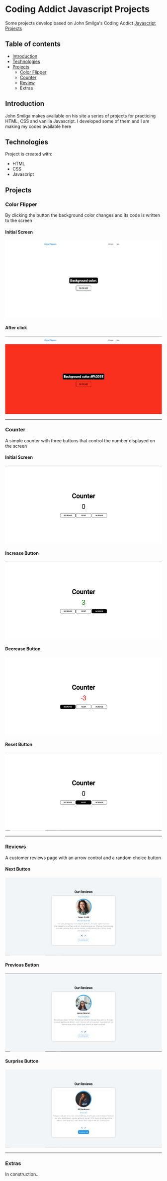 # Coding Addict Javascript Projects
Some projects develop based on John Smilga's Coding Addict [Javascript Projects](https://www.vanillajavascriptprojects.com/)

## Table of contents
* [Introduction](#introduction)
* [Technologies](#technologies)
* [Projects](#projects)
	* [Color Flipper](#color_flipper)
	* [Counter](#counter)
	* [Review](#reviews)
  * Extras

## Introduction
John Smilga makes available on his site a series of projects for practicing HTML, CSS and vanilla Javascript. I developed some of them and I am making my codes available here	

## Technologies
Project is created with:
* HTML
* CSS
* Javascript

## Projects

### Color Flipper
By clicking the button the background color changes and its code is written to the screen

#### Initial Screen
![initial screen](https://github.com/JKAmadio/CodingAddict_JavascriptProjects/blob/main/z_screenshots/color_flipper1.png)
#### After click
![after click screen](https://github.com/JKAmadio/CodingAddict_JavascriptProjects/blob/main/z_screenshots/color_flipper2.png)

---
### Counter
A simple counter with three buttons that control the number displayed on the screen

#### Initial Screen
![initial screen](https://github.com/JKAmadio/CodingAddict_JavascriptProjects/blob/main/z_screenshots/counter_1.png)
#### Increase Button
![increase button](https://github.com/JKAmadio/CodingAddict_JavascriptProjects/blob/main/z_screenshots/counter_2.png)
#### Decrease Button
![decrease button](https://github.com/JKAmadio/CodingAddict_JavascriptProjects/blob/main/z_screenshots/counter_3.png)
#### Reset Button
![reset button](https://github.com/JKAmadio/CodingAddict_JavascriptProjects/blob/main/z_screenshots/counter_4.png)

---
### Reviews
A customer reviews page with an arrow control and a random choice button

#### Next Button
![next button](https://github.com/JKAmadio/CodingAddict_JavascriptProjects/blob/main/z_screenshots/reviews_1.png)
#### Previous Button
![previous button](https://github.com/JKAmadio/CodingAddict_JavascriptProjects/blob/main/z_screenshots/reviews_2.png)
#### Surprise Button
![random button](https://github.com/JKAmadio/CodingAddict_JavascriptProjects/blob/main/z_screenshots/reviews_3.png)

---
### Extras
In construction...
